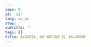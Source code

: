 ```yaml
---
capo: 0
id: '12'
lang: es-es
step: ''
subtitle: ''
tags: []
title: ALEGRÍA, HA NACIDO EL SALVADOR
---
```

